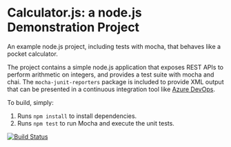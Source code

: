 Calculator.js: a node.js Demonstration Project
==============================================
An example node.js project, including tests with mocha, that behaves like
a pocket calculator.

The project contains a simple node.js application that exposes REST APIs
to perform arithmetic on integers, and provides a test suite with mocha
and chai.  The `mocha-junit-reporters` package is included to provide XML
output that can be presented in a continuous integration tool like
[Azure DevOps](https://azure.com/devops).

To build, simply:

1. Runs `npm install` to install dependencies.
2. Runs `npm test` to run Mocha and execute the unit tests.



[![Build Status](https://dev.azure.com/donatochiuchiolo/Parts%20Unlimited/_apis/build/status/chiuky.calculator?branchName=master)](https://dev.azure.com/donatochiuchiolo/Parts%20Unlimited/_build/latest?definitionId=3&branchName=master)
